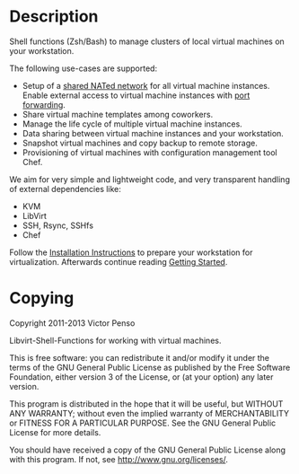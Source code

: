 Description
===========

Shell functions (Zsh/Bash) to manage clusters of local 
virtual machines on your workstation.

The following use-cases are supported:

* Setup of a [shared NATed network](_docs/nat_bridge.md) for all virtual 
machine instances. Enable external access to virtual machine instances
with [port forwarding](_docs/forward_port.md).
* Share virtual machine templates among coworkers.
* Manage the life cycle of multiple virtual machine instances.
* Data sharing between virtual machine instances and your workstation.
* Snapshot virtual machines and copy backup to remote storage.
* Provisioning of virtual machines with configuration management tool Chef.

We aim for very simple and lightweight code, and very transparent 
handling of external dependencies like:

* KVM 
* LibVirt
* SSH, Rsync, SSHfs 
* Chef 

Follow the [Installation Instructions](docs/installation.md) to
prepare your workstation for virtualization. Afterwards continue
reading [Getting Started](_docs/getting_started.md).

Copying
=======

Copyright 2011-2013 Victor Penso

Libvirt-Shell-Functions for working with virtual machines.

This is free software: you can redistribute it
and/or modify it under the terms of the GNU General Public
License as published by the Free Software Foundation,
either version 3 of the License, or (at your option) any
later version.

This program is distributed in the hope that it will be
useful, but WITHOUT ANY WARRANTY; without even the implied
warranty of MERCHANTABILITY or FITNESS FOR A PARTICULAR
PURPOSE. See the GNU General Public License for more details.

You should have received a copy of the GNU General Public
License along with this program. If not, see 
<http://www.gnu.org/licenses/>.
